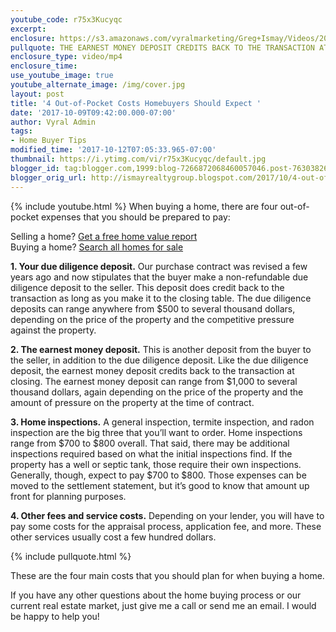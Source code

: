```yaml
---
youtube_code: r75x3Kucyqc
excerpt:
enclosure: https://s3.amazonaws.com/vyralmarketing/Greg+Ismay/Videos/2017/Costs+Buyers+Should+Plan+For+-+Raleigh+Real+Estate+Agent.mp4
pullquote: THE EARNEST MONEY DEPOSIT CREDITS BACK TO THE TRANSACTION AT CLOSING.
enclosure_type: video/mp4
enclosure_time:
use_youtube_image: true
youtube_alternate_image: /img/cover.jpg
layout: post
title: '4 Out-of-Pocket Costs Homebuyers Should Expect '
date: '2017-10-09T09:42:00.000-07:00'
author: Vyral Admin
tags:
- Home Buyer Tips
modified_time: '2017-10-12T07:05:33.965-07:00'
thumbnail: https://i.ytimg.com/vi/r75x3Kucyqc/default.jpg
blogger_id: tag:blogger.com,1999:blog-7266872068460057046.post-7630382667145809439
blogger_orig_url: http://ismayrealtygroup.blogspot.com/2017/10/4-out-of-pocket-costs-homebuyers-should.html
---
```

{% include youtube.html %}
When buying a home, there are four out-of-pocket expenses that you should be prepared to pay:

<div class="post-cta">
Selling a home? <a href="" target="_blank">Get a free home value report</a><br>
Buying a home? <a href="" target="_blank">Search all homes for sale</a>
</div>

**1. Your due diligence deposit.** Our purchase contract was revised a few years ago and now stipulates that the buyer make a non-refundable due diligence deposit to the seller. This deposit does credit back to the transaction as long as you make it to the closing table. The due diligence deposits can range anywhere from $500 to several thousand dollars, depending on the price of the property and the competitive pressure against the property.

**2. The earnest money deposit.** This is another deposit from the buyer to the seller, in addition to the due diligence deposit. Like the due diligence deposit, the earnest money deposit credits back to the transaction at closing. The earnest money deposit can range from $1,000 to several thousand dollars, again depending on the price of the property and the amount of pressure on the property at the time of contract.  

**3. Home inspections.** A general inspection, termite inspection, and radon inspection are the big three that you’ll want to order. Home inspections range from $700 to $800 overall. That said, there may be additional inspections required based on what the initial inspections find. If the property has a well or septic tank, those require their own inspections. Generally, though, expect to pay $700 to $800. Those expenses can be moved to the settlement statement, but it’s good to know that amount up front for planning purposes.

**4. Other fees and service costs.** Depending on your lender, you will have to pay some costs for the appraisal process, application fee, and more. These other services usually cost a few hundred dollars.

{% include pullquote.html %}

These are the four main costs that you should plan for when buying a home.

If you have any other questions about the home buying process or our current real estate market, just give me a call or send me an email. I would be happy to help you!
